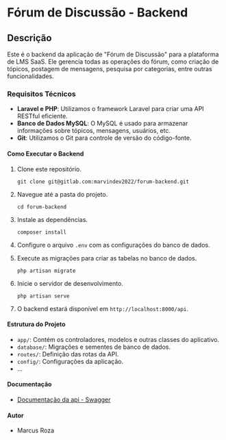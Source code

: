 # Fórum de Discussão - Backend

## Descrição
Este é o backend da aplicação de "Fórum de Discussão" para a plataforma de LMS SaaS. Ele gerencia todas as operações do fórum, como criação de tópicos, postagem de mensagens, pesquisa por categorias, entre outras funcionalidades.

### Requisitos Técnicos

- **Laravel e PHP**: Utilizamos o framework Laravel para criar uma API RESTful eficiente.
- **Banco de Dados MySQL**: O MySQL é usado para armazenar informações sobre tópicos, mensagens, usuários, etc.
- **Git**: Utilizamos o Git para controle de versão do código-fonte.

#### Como Executar o Backend

1. Clone este repositório.

   ```
   git clone git@gitlab.com:marvindev2022/forum-backend.git
   ```

2. Navegue até a pasta do projeto.

   ```
   cd forum-backend
   ```

3. Instale as dependências.

   ```
   composer install
   ```

4. Configure o arquivo `.env` com as configurações do banco de dados.

5. Execute as migrações para criar as tabelas no banco de dados.

   ```
   php artisan migrate
   ```

6. Inicie o servidor de desenvolvimento.

   ```
   php artisan serve
   ```

7. O backend estará disponível em `http://localhost:8000/api`.

#### Estrutura do Projeto

- `app/`: Contém os controladores, modelos e outras classes do aplicativo.
- `database/`: Migrações e sementes de banco de dados.
- `routes/`: Definição das rotas da API.
- `config/`: Configurações da aplicação.
- ...

#### Documentação

- [Documentação da api - Swagger](https://app.swaggerhub.com/apis-docs/MAVIROLERO/forum-api/1.0.0)

#### Autor

- Marcus Roza
